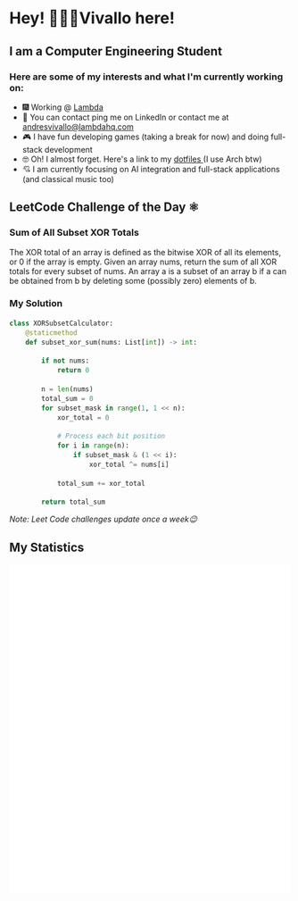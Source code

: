 #  Hey! 🙋🏻‍♂️Vivallo here!

##  I am a Computer Engineering Student

###  Here are some of my interests and what I'm currently working on:

  * 🎆 Working @ [ Lambda ](https://lambdahq.com)
  * 💭 You can contact ping me on LinkedIn or contact me at andresvivallo@lambdahq.com
  * 🎮 I have fun developing games (taking a break for now) and doing full-stack development
  * 🤓 Oh! I almost forget. Here's a link to my [ dotfiles ](https://github.com/Vivallo04/dotfiles) (I use Arch btw) 
  * 💘 I am currently focusing on AI integration and full-stack applications (and classical music too) 

##  LeetCode Challenge of the Day ⚛

###  Sum of All Subset XOR Totals

The XOR total of an array is defined as the bitwise XOR of all its elements,
or 0 if the array is empty. Given an array nums, return the sum of all XOR
totals for every subset of nums. An array a is a subset of an array b if a can
be obtained from b by deleting some (possibly zero) elements of b.

###  My Solution
```python
class XORSubsetCalculator:
    @staticmethod
    def subset_xor_sum(nums: List[int]) -> int:

        if not nums:
            return 0
            
        n = len(nums)
        total_sum = 0
        for subset_mask in range(1, 1 << n):
            xor_total = 0
            
            # Process each bit position
            for i in range(n):
                if subset_mask & (1 << i):
                    xor_total ^= nums[i]
            
            total_sum += xor_total
            
        return total_sum
```


_Note: Leet Code challenges update once a week😉_

##  My Statistics

![](https://github.com/Vivallo04/stats/blob/master/generated/overview.svg)
![](https://github.com/Vivallo04/stats/blob/master/generated/languages.svg)

